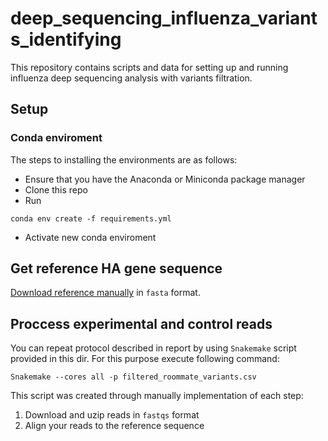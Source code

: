 # deep_sequencing_influenza_variants_identifying

This repository contains scripts and data for setting up and running influenza deep sequencing analysis with variants filtration.

## Setup

### Conda enviroment
The steps to installing the environments are as follows:
- Ensure that you have the Anaconda or Miniconda package manager
- Clone this repo
- Run 
```
conda env create -f requirements.yml
```
- Activate new conda enviroment

## Get reference HA gene sequence

[Download reference manually](https://www.ncbi.nlm.nih.gov/nuccore/KF848938.1?report=fasta) in `fasta` format.

## Proccess experimental and control reads  

You can repeat protocol described in report by using `Snakemake` script provided in this dir. For this purpose execute following command:
```
Snakemake --cores all -p filtered_roommate_variants.csv
```
This script was created through manually implementation of each step:

1. Download and uzip reads in `fastqs` format
2. Align your reads to the reference sequence

